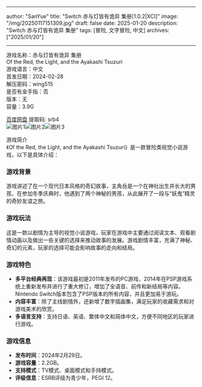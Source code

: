 
---
author: "SanYue"
title: "Switch 赤与灯皆有诡异 集册[1.0.2|XCI]"
image: "/img/20250117151309.jpg"
draft: false
date: 2025-01-20
description: "Switch 赤与灯皆有诡异 集册"
tags: [冒险, 文字冒险, 中文]
archives: ["2025/01/20"]

---

游戏名称：赤与灯皆有诡异 集册   
Of the Red, the Light, and the Ayakashi Tsuzuri    
游戏语言：中文  
首发日期：2024-02-28  
解压密码：wing515  
是否有金手指：否  
版本：无   
容量：3.9G

[百度网盘](https://pan.baidu.com/s/1dzCsxLkxM6dpYni7ykvM8A) 提取码: srb4  
![图片1](/img/eb51e9.jpg)![图片2](/img/897226.jpg)![图片3](/img/43439b.jpg)  

游戏简介  
《Of the Red, the Light, and the Ayakashi Tsuzuri》是一款冒险类视觉小说游戏，以下是具体介绍：

### 游戏背景
游戏讲述了在一个现代日本风格的奇幻故事，主角岳是一个在神社出生并长大的男孩，在参加冬季庆典时，他遇到了两个神秘的男孩，从此展开了一段与“妖鬼”精灵的奇妙友谊之旅。

### 游戏玩法
这是一款以剧情为主导的视觉小说游戏，玩家在游戏中主要通过阅读文本、观看剧情动画以及做出一些关键的选择来推动故事的发展。游戏剧情丰富，充满了神秘、奇幻的元素，玩家的选择可能会影响故事的走向和结局。

### 游戏特色
- **多平台经典再现**：该游戏最初是2011年发布的PC游戏，2014年在PSP游戏系统上重新发布并进行了重大修订，增加了全语音、前传和新结局等内容。Nintendo Switch版本包含了PSP版本的所有内容，并且更加易于游玩。
- **内容丰富**：除了主线剧情外，还新增了数字插画集，满足玩家的收藏需求和对游戏美术的欣赏。
- **多语言支持**：支持日语、英语、繁体中文和简体中文，方便不同地区的玩家进行游戏。

### 游戏信息
- **发布时间**：2024年2月29日。
- **游戏容量**：2.2GB。
- **支持模式**：TV模式、桌面模式和手持模式。
- **评级信息**：ESRB评级为青少年，PEGI 12。
